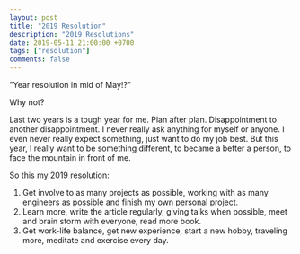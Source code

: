 ```yaml
---
layout: post
title: "2019 Resolution"
description: "2019 Resolutions"
date: 2019-05-11 21:00:00 +0700
tags: ["resolution"]
comments: false
---
```


"Year resolution in mid of May!?"

Why not? 

Last two years is a tough year for me. Plan after plan. Disappointment to another disappointment. I never really ask anything for myself or anyone. I even never really expect something, just want to do my job best. But this year, I really want to be something different, to became a better a person, to face the mountain in front of me. 

So this my 2019 resolution: 

1. Get involve to as many projects as possible, working with as many engineers as possible and finish my own personal project. 
2. Learn more, write the article regularly, giving talks when possible, meet and brain storm with everyone, read more book. 
3. Get work-life balance, get new experience, start a new hobby, traveling more, meditate and exercise every day. 
